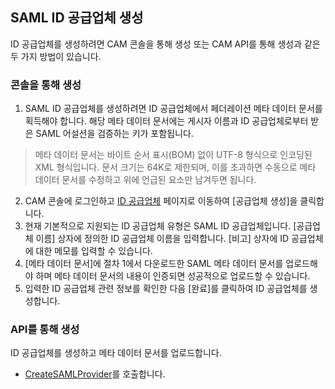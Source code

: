 ## SAML ID 공급업체 생성

ID 공급업체를 생성하려면 CAM 콘솔을 통해 생성 또는 CAM API를 통해 생성과 같은 두 가지 방법이 있습니다.

### 콘솔을 통해 생성

1.	SAML ID 공급업체를 생성하려면 ID 공급업체에서 페더레이션 메타 데이터 문서를 획득해야 합니다. 해당 메타 데이터 문서에는 게시자 이름과 ID 공급업체로부터 받은 SAML 어설션을 검증하는 키가 포함됩니다.
> 메타 데이터 문서는 바이트 순서 표시(BOM) 없이 UTF-8 형식으로 인코딩된 XML 형식입니다. 문서 크기는 64K로 제한되며, 이를 초과하면 수동으로 메타 데이터 문서를 수정하고 위에 언급된 요소만 남겨두면 됩니다.
2.	CAM 콘솔에 로그인하고 [ID 공급업체](https://console.cloud.tencent.com/cam/idp) 페이지로 이동하여 [공급업체 생성]을 클릭합니다.
3.	현재 기본적으로 지원되는 ID 공급업체 유형은 SAML ID 공급업체입니다. [공급업체 이름] 상자에 정의한 ID 공급업체 이름을 입력합니다. [비고] 상자에 ID 공급업체에 대한 메모를 입력할 수 있습니다.
4.	[메타 데이터 문서]에 절차 1에서 다운로드한 SAML 메타 데이터 문서를 업로드해야 하며 메타 데이터 문서의 내용이 인증되면 성공적으로 업로드할 수 있습니다.
5.	입력한 ID 공급업체 관련 정보를 확인한 다음 [완료]를 클릭하여 ID 공급업체를 생성합니다.

### API를 통해 생성

ID 공급업체를 생성하고 메타 데이터 문서를 업로드합니다.
- [CreateSAMLProvider](https://cloud.tencent.com/document/product/598/30295)를 호출합니다.
